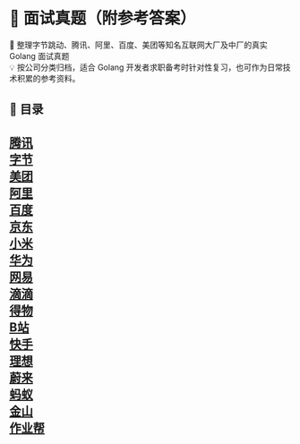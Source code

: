 # 📖 面试真题（附参考答案）
🌟 整理字节跳动、腾讯、阿里、百度、美团等知名互联网大厂及中厂的真实 Golang 面试真题  
💡 按公司分类归档，适合 Golang 开发者求职备考时针对性复习，也可作为日常技术积累的参考资料。

## 📌 目录
[腾讯](https://github.com/0voice/awesome_golang_learning/blob/main/interview_questions/%E9%9D%A2%E8%AF%95%E7%9C%9F%E9%A2%98/%E8%85%BE%E8%AE%AF.md)  
[字节](https://github.com/0voice/awesome_golang_learning/blob/main/interview_questions/%E9%9D%A2%E8%AF%95%E7%9C%9F%E9%A2%98/%E5%AD%97%E8%8A%82%E8%B7%B3%E5%8A%A8.md)  
[美团](https://github.com/0voice/awesome_golang_learning/blob/main/interview_questions/%E9%9D%A2%E8%AF%95%E7%9C%9F%E9%A2%98/%E7%BE%8E%E5%9B%A2.md)  
[阿里](https://github.com/0voice/awesome_golang_learning/blob/main/interview_questions/%E9%9D%A2%E8%AF%95%E7%9C%9F%E9%A2%98/%E9%98%BF%E9%87%8C%E5%B7%B4%E5%B7%B4.md)  
[百度](https://github.com/0voice/awesome_golang_learning/blob/main/interview_questions/%E9%9D%A2%E8%AF%95%E7%9C%9F%E9%A2%98/%E7%99%BE%E5%BA%A6.md)  
[京东](https://github.com/0voice/awesome_golang_learning/blob/main/interview_questions/%E9%9D%A2%E8%AF%95%E7%9C%9F%E9%A2%98/%E4%BA%AC%E4%B8%9C.md)  
[小米](https://github.com/0voice/awesome_golang_learning/blob/main/interview_questions/%E9%9D%A2%E8%AF%95%E7%9C%9F%E9%A2%98/%E5%B0%8F%E7%B1%B3.md)  
[华为](https://github.com/0voice/awesome_golang_learning/blob/main/interview_questions/%E9%9D%A2%E8%AF%95%E7%9C%9F%E9%A2%98/%E5%8D%8E%E4%B8%BA.md)  
[网易](https://github.com/0voice/awesome_golang_learning/blob/main/interview_questions/%E9%9D%A2%E8%AF%95%E7%9C%9F%E9%A2%98/%E7%BD%91%E6%98%93.md)  
[滴滴](https://github.com/0voice/awesome_golang_learning/blob/main/interview_questions/%E9%9D%A2%E8%AF%95%E7%9C%9F%E9%A2%98/%E6%BB%B4%E6%BB%B4.md)  
[得物](https://github.com/0voice/awesome_golang_learning/blob/main/interview_questions/%E9%9D%A2%E8%AF%95%E7%9C%9F%E9%A2%98/%E5%BE%97%E7%89%A9.md)  
[B站](https://github.com/0voice/awesome_golang_learning/blob/main/interview_questions/%E9%9D%A2%E8%AF%95%E7%9C%9F%E9%A2%98/%E5%93%94%E5%93%A9%E5%93%94%E5%93%A9.md)  
[快手](https://github.com/0voice/awesome_golang_learning/blob/main/interview_questions/%E9%9D%A2%E8%AF%95%E7%9C%9F%E9%A2%98/%E5%BF%AB%E6%89%8B.md)  
[理想](https://github.com/0voice/awesome_golang_learning/blob/main/interview_questions/%E9%9D%A2%E8%AF%95%E7%9C%9F%E9%A2%98/%E7%90%86%E6%83%B3%E6%B1%BD%E8%BD%A6.md)  
[蔚来](https://github.com/0voice/awesome_golang_learning/blob/main/interview_questions/%E9%9D%A2%E8%AF%95%E7%9C%9F%E9%A2%98/%E8%94%9A%E6%9D%A5.md)  
[蚂蚁](https://github.com/0voice/awesome_golang_learning/blob/main/interview_questions/%E9%9D%A2%E8%AF%95%E7%9C%9F%E9%A2%98/%E8%9A%82%E8%9A%81%E9%87%91%E6%9C%8D.md)  
[金山](https://github.com/0voice/awesome_golang_learning/blob/main/interview_questions/%E9%9D%A2%E8%AF%95%E7%9C%9F%E9%A2%98/%E9%87%91%E5%B1%B1%E5%8A%9E%E5%85%AC.md)  
[作业帮](https://github.com/0voice/awesome_golang_learning/blob/main/interview_questions/%E9%9D%A2%E8%AF%95%E7%9C%9F%E9%A2%98/%E4%BD%9C%E4%B8%9A%E5%B8%AE.md)  
---
